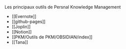 
Les principaux outils de Persnal Knowledge Management

- [[Evernote]]
- [[github-pages]]
- [[Joplin]]
- [[Notion]]
- [[PKM/Outils de PKM/OBSIDIAN/index]]
- [[Tana]]